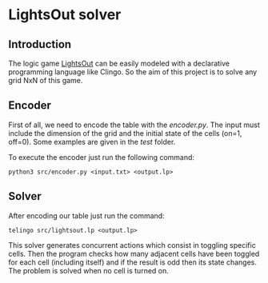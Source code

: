 # LightsOut solver

## Introduction

The logic game [LightsOut](https://en.wikipedia.org/wiki/Lights_Out_(game)) can
be easily modeled with a declarative programming language like Clingo. So the aim
of this project is to solve any grid NxN of this game.

## Encoder

First of all, we need to encode the table with the _encoder.py_. The input must
include the dimension of the grid and the initial state of the cells (on=1, off=0).
Some examples are given in the _test_ folder.

To execute the encoder just run the following command:

```
python3 src/encoder.py <input.txt> <output.lp>
```

## Solver

After encoding our table just run the command:

```
telingo src/lightsout.lp <output.lp>
```

This solver generates concurrent actions which consist in toggling specific
cells. Then the program checks how many adjacent cells have been toggled
for each cell (including itself) and if the result is odd then its state 
changes. The problem is solved when no cell is turned on.
